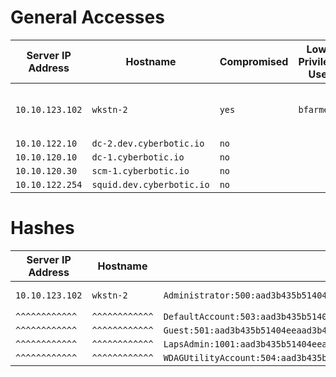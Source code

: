 # General Accesses
Server IP Address | Hostname | Compromised | Low-Privilege User | High-Privilege User | Open Ports | Username:Password | Links
------------------|----------|-------------|--------------------|---------------------|------------|----------|----
`10.10.123.102`      |`wkstn-2`   | `yes`         | `bfarmer`            | `system`                     |            |    `bfarmer`:`Sup3rman`   |   [[5. screenshot]] : [[8. netlogons]]
`10.10.122.10`|`dc-2.dev.cyberbotic.io`| `no` | | 
`10.10.120.10`|`dc-1.cyberbotic.io`| `no` | | 
`10.10.120.30`|`scm-1.cyberbotic.io`|`no`
`10.10.122.254` | `squid.dev.cyberbotic.io` | `no` | | 
# Hashes

Server IP Address | Hostname | Hashes | Links
------------------|----------|--------|------
`10.10.123.102`      |`wkstn-2`   | `Administrator:500:aad3b435b51404eeaad3b435b51404ee:fc525c9683e8fe067095ba2ddc971889:::`| [[2.1 unquoted_service_path_abuse_artifact_Kit]]
`^^^^^^^^^^^^`|`^^^^^^^^^^^^`| `DefaultAccount:503:aad3b435b51404eeaad3b435b51404ee:31d6cfe0d16ae931b73c59d7e0c089c0:::`| 
`^^^^^^^^^^^^`|`^^^^^^^^^^^^`| `Guest:501:aad3b435b51404eeaad3b435b51404ee:31d6cfe0d16ae931b73c59d7e0c089c0:::`|
`^^^^^^^^^^^^`|`^^^^^^^^^^^^`|`LapsAdmin:1001:aad3b435b51404eeaad3b435b51404ee:cd984ea98ca4ac9593de417bb68aa3a7:::`
`^^^^^^^^^^^^` | `^^^^^^^^^^^^` | `WDAGUtilityAccount:504:aad3b435b51404eeaad3b435b51404ee:8710fb3e12ffb120dfee7b68eac878d2:::` 


  

